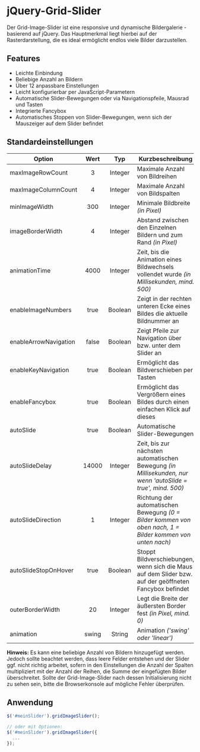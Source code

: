 # jQuery-Grid-Slider
Der Grid-Image-Slider ist eine responsive und dynamische Bildergalerie - basierend auf jQuery.
Das Hauptmerkmal liegt hierbei auf der Rasterdarstellung, die es ideal ermöglicht endlos viele Bilder darzustellen.

## Features
* Leichte Einbindung
* Beliebige Anzahl an Bildern
* Über 12 anpassbare Einstellungen
* Leicht konfigurierbar per JavaScript-Parametern
* Automatische Slider-Bewegungen oder via Navigationspfeile, Mausrad und Tasten
* Integrierte Fancybox
* Automatisches Stoppen von Slider-Bewegungen, wenn sich der Mauszeiger auf dem Slider befindet

## Standardeinstellungen
| Option                | Wert   | Typ     | Kurzbeschreibung                                                                                           |
| --------------------- |:------:|:-------:|------------------------------------------------------------------------------------------------------------|
| maxImageRowCount      | 3      | Integer | Maximale Anzahl von Bildreihen                                                                             |
| maxImageColumnCount   | 4      | Integer | Maximale Anzahl von Bildspalten                                                                            |
| minImageWidth         | 300    | Integer | Minimale Bildbreite *(in Pixel)*                                                                           |
| imageBorderWidth      | 4      | Integer | Abstand zwischen den Einzelnen Bildern und zum Rand *(in Pixel)*                                           |
| animationTime         | 4000   | Integer | Zeit, bis die Animation eines Bildwechsels vollendet wurde *(in Millisekunden, mind. 500)*                 |
| enableImageNumbers    | true   | Boolean | Zeigt in der rechten unteren Ecke eines Bildes die aktuelle Bildnummer an                                  |
| enableArrowNavigation | false  | Boolean | Zeigt Pfeile zur Navigation über bzw. unter dem Slider an                                                  |
| enableKeyNavigation   | true   | Boolean | Ermöglicht das Bildverschieben per Tasten                                                                  |
| enableFancybox        | true   | Boolean | Ermöglicht das Vergrößern eines Bildes durch einen einfachen Klick auf dieses                              |
| autoSlide             | true   | Boolean | Automatische Slider-Bewegungen                                                                             |
| autoSlideDelay        | 14000  | Integer | Zeit, bis zur nächsten automatischen Bewegung *(in Millisekunden, nur wenn 'autoSlide = true', mind. 500)* |
| autoSlideDirection    | 1      | Integer | Richtung der automatischen Bewegung *(0 = Bilder kommen von oben nach, 1 = Bilder kommen von unten nach)*  |
| autoSlideStopOnHover  | true   | Boolean | Stoppt Bildverschiebungen, wenn sich die Maus auf dem Slider bzw. auf der geöffneten Fancybox befindet     |
| outerBorderWidth      | 20     | Integer | Legt die Breite der äußersten Border fest *(in Pixel, mind. 0)*                                            |
| animation             | swing  | String  | Animation *('swing' oder 'linear')*                                                                        |
**Hinweis:** Es kann eine beliebige Anzahl von Bildern hinzugefügt werden. Jedoch sollte beachtet werden, dass leere
Felder entstehen und der Slider ggf. nicht richtig arbeitet, sofern in den Einstellungen die Anzahl der Spalten multipliziert mit der Anzahl der Reihen, die Summe der eingefügten Bilder überschreitet. Sollte der Grid-Image-Slider nach dessen Initialisierung nicht zu sehen sein, bitte die Browserkonsole auf mögliche Fehler überprüfen.
## Anwendung
```javascript
$('#meinSlider').gridImageSlider();

// oder mit Optionen:
$('#meinSlider').gridImageSlider({
  ...
});
```